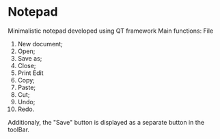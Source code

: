 # Notepad
 Minimalistic notepad developed using QT framework
 Main functions:
 File
 1) New document;
 2) Open;
 3) Save as;
 4) Close;
 5) Print
 Edit
 1) Copy;
 2) Paste;
 3) Cut;
 4) Undo;
 5) Redo.
 
 Additionaly, the "Save" button is displayed as a separate button in the toolBar.
 
 

